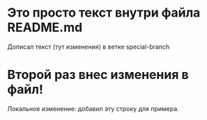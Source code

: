 # Это просто текст внутри файла README.md
Дописал текст (тут изменения) в ветке special-branch
# Второй раз внес изменения в файл!
Локальное изменение: добавил эту строку для примера.